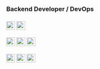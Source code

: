 <h3>Backend Developer / DevOps<h3/>
<div>
  <p>
    <img src="https://img.shields.io/badge/spring%20boot-6DB33F?style=for-the-badge&logo=springboot&logoColor=white" height="23"/>
    <img src="https://img.shields.io/badge/nestjs-E0234E?style=for-the-badge&logo=nestjs&logoColor=white" height="23"/>
  </p>
  <p>
    <img src="https://img.shields.io/badge/aws-232F3E?style=for-the-badge&logo=amazonwebservices&logoColor=white" height="23"/>
    <img src="https://img.shields.io/badge/docker-2496ed?style=for-the-badge&logo=docker&logoColor=white" height="23"/>
    <img src="https://img.shields.io/badge/github%20actions-2088FF?style=for-the-badge&logo=githubactions&logoColor=white" height="23"/>
  </p>
  <p>
    <img src="https://img.shields.io/badge/mysql-4479A1?style=for-the-badge&logo=mysql&logoColor=white" height="23"/>
    <img src="https://img.shields.io/badge/redis-FF4438?style=for-the-badge&logo=redis&logoColor=white" height="23"/>
    <img src="https://img.shields.io/badge/linux%20server-FCC624?style=for-the-badge&logo=linux&logoColor=black" height="23"/>
  </p>
</div>
